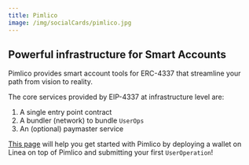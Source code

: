 ```yaml
---
title: Pimlico
image: /img/socialCards/pimlico.jpg
---
```


## Powerful infrastructure for Smart Accounts

Pimlico provides smart account tools for ERC-4337 that streamline your path from
vision to reality.

The core services provided by EIP-4337 at infrastructure level are:

1. A single entry point contract
1. A bundler (network) to bundle `UserOps`
1. An (optional) paymaster service

[This page](https://docs.pimlico.io/docs) will help you get started with Pimlico
by deploying a wallet on Linea on top of Pimlico and submitting your first
`UserOperation`!
